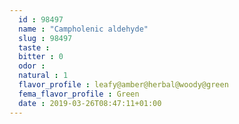 ```yaml
---
  id : 98497
  name : "Campholenic aldehyde"
  slug : 98497
  taste : 
  bitter : 0
  odor : 
  natural : 1
  flavor_profile : leafy@amber@herbal@woody@green
  fema_flavor_profile : Green
  date : 2019-03-26T08:47:11+01:00
---
```



